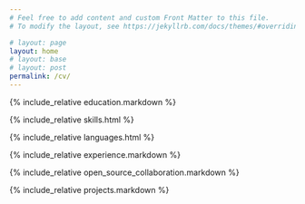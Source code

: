 ```yaml
---
# Feel free to add content and custom Front Matter to this file.
# To modify the layout, see https://jekyllrb.com/docs/themes/#overriding-theme-defaults

# layout: page
layout: home
# layout: base
# layout: post
permalink: /cv/
---
```


<!--

# Summary
Self-taught and versatile software developer, specialized
in Ruby on Rails and passionate about testing with RSpec.
Strong JavaScript and Node.js skills.
Experienced in TDD, integrating external APIs, optimizing
applications and agile methodologies.
-->

{% include_relative education.markdown %}

{% include_relative skills.html %}

{% include_relative languages.html %}

{% include_relative experience.markdown %}

{% include_relative open_source_collaboration.markdown %}

{% include_relative projects.markdown %}
